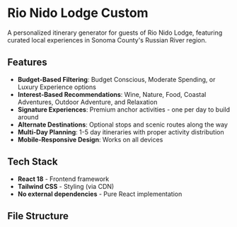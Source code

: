 # Rio Nido Lodge Custom

A personalized itinerary generator for guests of Rio Nido Lodge, featuring curated local experiences in Sonoma County's Russian River region.

## Features

- **Budget-Based Filtering**: Budget Conscious, Moderate Spending, or Luxury Experience options
- **Interest-Based Recommendations**: Wine, Nature, Food, Coastal Adventures, Outdoor Adventure, and Relaxation
- **Signature Experiences**: Premium anchor activities - one per day to build around
- **Alternate Destinations**: Optional stops and scenic routes along the way
- **Multi-Day Planning**: 1-5 day itineraries with proper activity distribution
- **Mobile-Responsive Design**: Works on all devices

## Tech Stack

- **React 18** - Frontend framework
- **Tailwind CSS** - Styling (via CDN)
- **No external dependencies** - Pure React implementation

## File Structure

